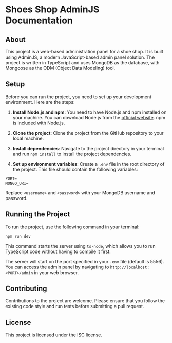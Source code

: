 # Shoes Shop AdminJS Documentation

## About

This project is a web-based administration panel for a shoe shop. It is built using AdminJS, a modern JavaScript-based admin panel solution. The project is written in TypeScript and uses MongoDB as the database, with Mongoose as the ODM (Object Data Modeling) tool.

## Setup

Before you can run the project, you need to set up your development environment. Here are the steps:

1. **Install Node.js and npm**: You need to have Node.js and npm installed on your machine. You can download Node.js from the [official website](https://nodejs.org/). npm is included with Node.js.

2. **Clone the project**: Clone the project from the GitHub repository to your local machine.

3. **Install dependencies**: Navigate to the project directory in your terminal and run `npm install` to install the project dependencies.

4. **Set up environment variables**: Create a `.env` file in the root directory of the project. This file should contain the following variables:

```dotenv
PORT=
MONGO_URI=
```

Replace `<username>` and `<password>` with your MongoDB username and password.

## Running the Project

To run the project, use the following command in your terminal:

```bash
npm run dev
```

This command starts the server using `ts-node`, which allows you to run TypeScript code without having to compile it first.

The server will start on the port specified in your `.env` file (default is 5556). You can access the admin panel by navigating to `http://localhost:<PORT>/admin` in your web browser.

## Contributing

Contributions to the project are welcome. Please ensure that you follow the existing code style and run tests before submitting a pull request.

## License

This project is licensed under the ISC license.
